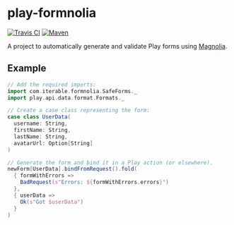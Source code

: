 # play-formnolia

[![Travis CI](https://travis-ci.org/Iterable/play-formnolia.svg?branch=master)](https://travis-ci.org/Iterable/play-formnolia) [![Maven](https://img.shields.io/maven-central/v/com.iterable/play-formnolia_2.12.svg)](https://mvnrepository.com/artifact/com.iterable/play-formnolia_2.12)

A project to automatically generate and validate Play forms using [Magnolia](https://magnolia.work/).

## Example

```scala
// Add the required imports:
import com.iterable.formnolia.SafeForms._
import play.api.data.format.Formats._

// Create a case class representing the form:
case class UserData(
  username: String,
  firstName: String,
  lastName: String,
  avatarUrl: Option[String]
)

// Generate the form and bind it in a Play action (or elsewhere).
newForm[UserData].bindFromRequest().fold(
  { formWithErrors =>
    BadRequest(s"Errors: ${formWithErrors.errors}")
  },
  { userData =>
    Ok(s"Got $userData")
  }
)

```
